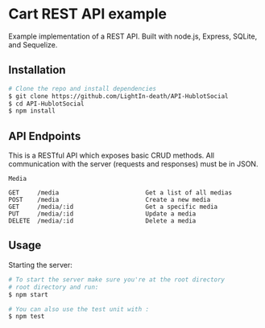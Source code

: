 # Cart REST API example

Example implementation of a REST API. Built with node.js, Express, SQLite, and Sequelize.

## Installation
```bash
# Clone the repo and install dependencies
$ git clone https://github.com/LightIn-death/API-HublotSocial
$ cd API-HublotSocial
$ npm install
```

## API Endpoints
This is a RESTful API which exposes basic CRUD methods. All communication
with the server (requests and responses) must be in JSON.
```
Media

GET     /media                        Get a list of all medias
POST    /media                        Create a new media
GET     /media/:id                    Get a specific media
PUT     /media/:id                    Update a media
DELETE  /media/:id                    Delete a media
```

## Usage
Starting the server:
```bash
# To start the server make sure you're at the root directory
# root directory and run:
$ npm start

# You can also use the test unit with :
$ npm test
```